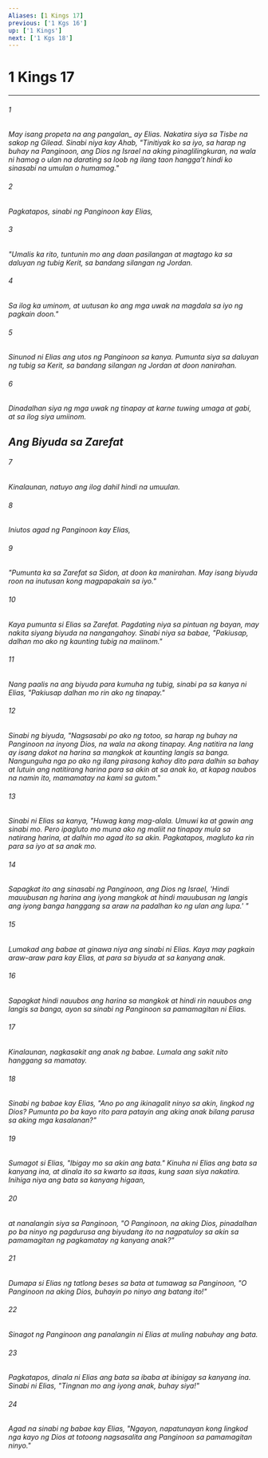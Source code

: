 ```yaml
---
Aliases: [1 Kings 17]
previous: ['1 Kgs 16']
up: ['1 Kings']
next: ['1 Kgs 18']
---
```

# 1 Kings 17

***






















###### 1 










<i class="trans-change">May isang propeta na ang pangalan_ ay Elias. Nakatira siya sa Tisbe na sakop ng Gilead. Sinabi niya kay Ahab, "Tinitiyak ko sa iyo, sa harap ng buhay na Panginoon, ang Dios ng Israel na aking pinaglilingkuran, na wala ni hamog o ulan na darating sa loob ng ilang taon hanggaʼt hindi ko sinasabi na umulan o humamog." 





















###### 2 










Pagkatapos, sinabi ng Panginoon kay Elias, 





















###### 3 










"Umalis ka rito, tuntunin mo ang daan pasilangan at magtago ka sa daluyan ng tubig Kerit, sa bandang silangan ng Jordan. 





















###### 4 










Sa ilog ka uminom, at uutusan ko ang mga uwak na magdala sa iyo ng pagkain doon." 





















###### 5 










Sinunod ni Elias ang utos ng Panginoon sa kanya. Pumunta siya sa daluyan ng tubig sa Kerit, sa bandang silangan ng Jordan at doon nanirahan. 





















###### 6 










Dinadalhan siya ng mga uwak ng tinapay at karne tuwing umaga at gabi, at sa ilog siya umiinom.

## Ang Biyuda sa Zarefat 





















###### 7 










Kinalaunan, natuyo ang ilog dahil hindi na umuulan. 





















###### 8 










Iniutos agad ng Panginoon kay Elias, 





















###### 9 










"Pumunta ka sa Zarefat sa Sidon, at doon ka manirahan. May isang biyuda roon na inutusan kong magpapakain sa iyo." 





















###### 10 










Kaya pumunta si Elias sa Zarefat. Pagdating niya sa pintuan ng bayan, may nakita siyang biyuda na nangangahoy. Sinabi niya sa babae, "Pakiusap, dalhan mo ako ng kaunting tubig na maiinom." 





















###### 11 










Nang paalis na ang biyuda para kumuha ng tubig, sinabi pa sa kanya ni Elias, "Pakiusap dalhan mo rin ako ng tinapay." 





















###### 12 










Sinabi ng biyuda, "Nagsasabi po ako ng totoo, sa harap ng buhay na Panginoon na inyong Dios, na wala na akong tinapay. Ang natitira na lang ay isang dakot na harina sa mangkok at kaunting langis sa banga. Nangunguha nga po ako ng ilang pirasong kahoy dito para dalhin sa bahay at lutuin ang natitirang harina para sa akin at sa anak ko, at kapag naubos na namin ito, mamamatay na kami sa gutom." 





















###### 13 










Sinabi ni Elias sa kanya, "Huwag kang mag-alala. Umuwi ka at gawin ang sinabi mo. Pero ipagluto mo muna ako ng maliit na tinapay mula sa natirang harina, at dalhin mo agad ito sa akin. Pagkatapos, magluto ka rin para sa iyo at sa anak mo. 





















###### 14 










Sapagkat ito ang sinasabi ng Panginoon, ang Dios ng Israel, 'Hindi mauubusan ng harina ang iyong mangkok at hindi mauubusan ng langis ang iyong banga hanggang sa araw na padalhan ko ng ulan ang lupa.' " 





















###### 15 










Lumakad ang babae at ginawa niya ang sinabi ni Elias. Kaya may pagkain araw-araw para kay Elias, at para sa biyuda at sa kanyang anak. 





















###### 16 










Sapagkat hindi nauubos ang harina sa mangkok at hindi rin nauubos ang langis sa banga, ayon sa sinabi ng Panginoon sa pamamagitan ni Elias. 





















###### 17 










Kinalaunan, nagkasakit ang anak ng babae. Lumala ang sakit nito hanggang sa mamatay. 





















###### 18 










Sinabi ng babae kay Elias, "Ano po ang ikinagalit ninyo sa akin, lingkod ng Dios? Pumunta po ba kayo rito para patayin ang aking anak bilang parusa sa aking mga kasalanan?" 





















###### 19 










Sumagot si Elias, "Ibigay mo sa akin ang bata." Kinuha ni Elias ang bata sa kanyang ina, at dinala ito sa kwarto sa itaas, kung saan siya nakatira. Inihiga niya ang bata sa kanyang higaan, 





















###### 20 










at nanalangin siya sa Panginoon, "O Panginoon, na aking Dios, pinadalhan po ba ninyo ng pagdurusa ang biyudang ito na nagpatuloy sa akin sa pamamagitan ng pagkamatay ng kanyang anak?" 





















###### 21 










Dumapa si Elias ng tatlong beses sa bata at tumawag sa Panginoon, "O Panginoon na aking Dios, buhayin po ninyo ang batang ito!" 





















###### 22 










Sinagot ng Panginoon ang panalangin ni Elias at muling nabuhay ang bata. 





















###### 23 










Pagkatapos, dinala ni Elias ang bata sa ibaba at ibinigay sa kanyang ina. Sinabi ni Elias, "Tingnan mo ang iyong anak, buhay siya!" 





















###### 24 










Agad na sinabi ng babae kay Elias, "Ngayon, napatunayan kong lingkod nga kayo ng Dios at totoong nagsasalita ang Panginoon sa pamamagitan ninyo."
